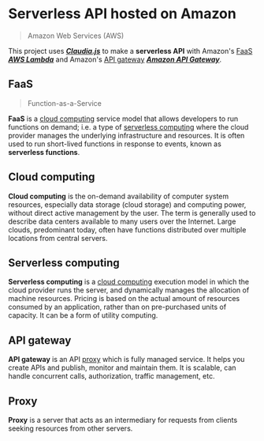 # Serverless API hosted on Amazon
> Amazon Web Services (AWS)

This project uses [***Claudia.js***](https://claudiajs.com) to make a **serverless API** with Amazon's [FaaS](#faas) [***AWS Lambda***](http://aws.amazon.com/lambda) and Amazon's [API gateway](#api-gateway) [***Amazon API Gateway***](https://aws.amazon.com/api-gateway).

## FaaS

> Function-as-a-Service

**FaaS** is a [cloud computing](#cloud-computing) service model that allows developers to run functions on demand; i.e. a type of [serverless computing](#serverless-computing) where the cloud provider manages the underlying infrastructure and resources. It is often used to run short-lived functions in response to events, known as **serverless functions**.

## Cloud computing

**Cloud computing** is the on-demand availability of computer system resources, especially data storage (cloud storage) and computing power, without direct active management by the user. The term is generally used to describe data centers available to many users over the Internet. Large clouds, predominant today, often have functions distributed over multiple locations from central servers.

## Serverless computing

**Serverless computing** is a [cloud computing](#cloud-computing) execution model in which the cloud provider runs the server, and dynamically manages the allocation of machine resources. Pricing is based on the actual amount of resources consumed by an application, rather than on pre-purchased units of capacity. It can be a form of utility computing.

## API gateway

**API gateway** is an API [proxy](#proxy) which is fully managed service. It helps you create APIs and publish, monitor and maintain them. It is scalable, can handle concurrent calls, authorization, traffic management, etc.

## Proxy

**Proxy** is a server that acts as an intermediary for requests from clients seeking resources from other servers.
